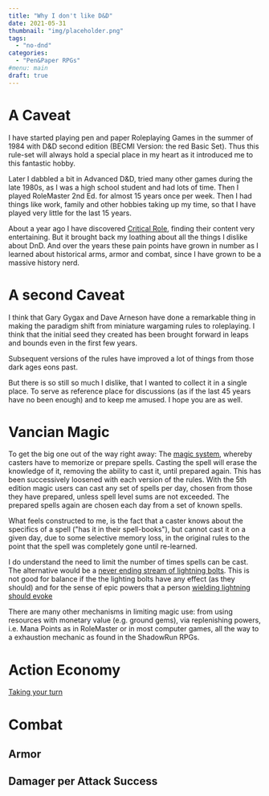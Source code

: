 ```yaml
---
title: "Why I don't like D&D"
date: 2021-05-31
thumbnail: "img/placeholder.png"
tags:
  - "no-dnd"
categories:
  - "Pen&Paper RPGs"
#menu: main
draft: true
---
```


# A Caveat

I have started playing pen and paper Roleplaying Games in the summer of 1984 with D&D second edition
(BECMI Version: the red Basic Set). Thus this rule-set will always hold a special place in my heart
as it introduced me to this fantastic hobby.

Later I dabbled a bit in Advanced D&D, tried many other games during the late 1980s, as I was a high
school student and had lots of time. Then I played RoleMaster 2nd Ed. for almost 15 years once per
week. Then I had things like work, family and other hobbies taking up my time, so that I have played
very little for the last 15 years.

About a year ago I have discovered [Critical Role](https://critrole.com/), finding their content
very entertaining. But it brought back my loathing about all the things I dislike about DnD. And over
the years these pain points have grown in number as I learned about historical arms, armor and
combat, since I have grown to be a massive history nerd.

# A second Caveat

I think that Gary Gygax and Dave Arneson have done a remarkable thing in making the paradigm shift
from miniature wargaming rules to roleplaying. I think that the initial seed they created has been
brought forward in leaps and bounds even in the first few years.

Subsequent versions of the rules have improved a lot of things from those dark ages eons past.

But there is so still so much I dislike, that I wanted to collect it in a single place. To serve as
reference place for discussions (as if the last 45 years have no been enough) and to keep me
amused. I hope you are as well. 


# Vancian Magic

To get the big one out of the way right away: The [magic
system](https://dungeonsdragons.fandom.com/wiki/Vancian_magic_system), whereby casters have to
memorize or prepare spells. Casting the spell will erase the knowledge of it, removing the ability
to cast it, until prepared again. This has been successively loosened with each version of the
rules. With the 5th edition magic users can cast any set of spells per day, chosen from those they
have prepared, unless spell level sums are not exceeded. The prepared spells again are chosen each
day from a set of known spells. 

What feels constructed to me, is the fact that a caster knows about the specifics of a spell ("has
it in their spell-books"), but cannot cast it on a given day, due to some selective memory loss, in
the original rules to the point that the spell was completely gone until re-learned. 

I do understand the need to limit the number of times spells can be cast. The alternative would be a
[never ending stream of lightning bolts](https://www.youtube.com/watch?v=j_ekugPKqFw). This is not
good for balance if the the lighting bolts have any effect (as they should) and for the sense of
epic powers that a person [wielding lightning should
evoke](https://www.youtube.com/watch?v=03lFuZIYv2I)

There are many other mechanisms in limiting magic use: from using resources with monetary value
(e.g. ground gems), via replenishing powers, i.e. Mana Points as in RoleMaster or in most computer
games, all the way to a exhaustion mechanic as found in the ShadowRun RPGs.

# Action Economy

[Taking your turn](https://www.youtube.com/watch?v=3GK2sRr1Kac) 

# Combat

## Armor

## Damager per Attack Success






